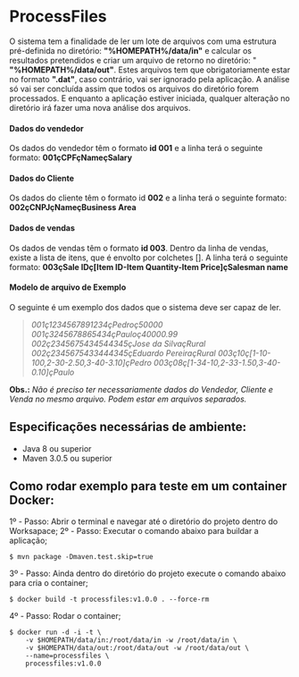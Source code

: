 # ProcessFiles

O sistema tem a finalidade de ler um lote de arquivos com uma estrutura pré-definida no diretório:  **"%HOMEPATH%/data/in"** e calcular os resultados pretendidos e criar um arquivo de retorno no diretório: " **"%HOMEPATH%/data/out"**. Estes arquivos tem que obrigatoriamente estar no formato **".dat"**, caso contrário, vai ser ignorado pela aplicação. A análise só vai ser concluída assim que todos os arquivos do diretório forem processados. E enquanto a aplicação estiver iniciada, qualquer alteração no diretório irá fazer uma nova análise dos arquivos.


#### Dados do vendedor
Os dados do vendedor têm o formato **id 001** e a linha terá o seguinte formato: **001çCPFçNameçSalary**

#### Dados do Cliente
Os dados do cliente têm o formato id **002** e a linha terá o seguinte formato: **002çCNPJçNameçBusiness Area**

#### Dados de vendas
Os dados de vendas têm o formato **id 003**. Dentro da linha de vendas, existe a lista de itens, que é envolto por colchetes []. A linha terá o seguinte formato: **003çSale IDç[Item ID-Item Quantity-Item Price]çSalesman name**

#### Modelo de arquivo de Exemplo
O seguinte é um exemplo dos dados que o sistema deve ser capaz de ler.
>*001ç1234567891234çPedroç50000
001ç3245678865434çPauloç40000.99
002ç2345675434544345çJose da SilvaçRural
002ç2345675433444345çEduardo PereiraçRural
003ç10ç[1-10-100,2-30-2.50,3-40-3.10]çPedro
003ç08ç[1-34-10,2-33-1.50,3-40-0.10]çPaulo*

**Obs.:**  *Não é preciso ter necessariamente dados do Vendedor, Cliente e Venda no mesmo arquivo. Podem estar em arquivos separados.*

## Especificações necessárias de ambiente:

 - Java 8 ou superior
 - Maven 3.0.5 ou superior

## Como rodar exemplo para teste em um container Docker:

1º - Passo: Abrir o terminal e navegar até o diretório do projeto dentro do Worksapace;
2º - Passo: Executar o comando abaixo para buildar a aplicação;
    
    $ mvn package -Dmaven.test.skip=true

3º - Passo: Ainda dentro do diretório do projeto execute o comando abaixo para cria o container;

    $ docker build -t processfiles:v1.0.0 . --force-rm

4º - Passo: Rodar o container;

    $ docker run -d -i -t \
        -v $HOMEPATH/data/in:/root/data/in -w /root/data/in \
        -v $HOMEPATH/data/out:/root/data/out -w /root/data/out \
        --name=processfiles \
        processfiles:v1.0.0

 
